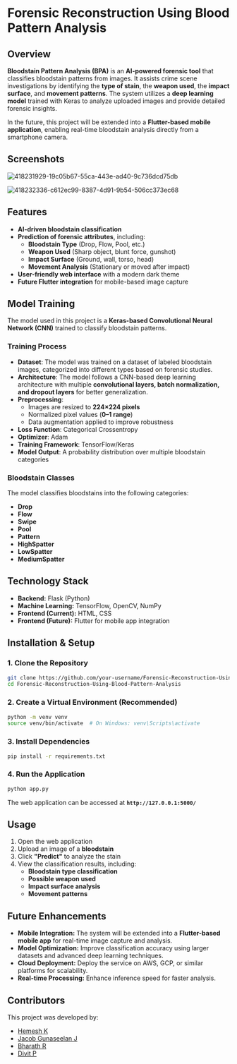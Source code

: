 
# **Forensic Reconstruction Using Blood Pattern Analysis**  

## **Overview**  
**Bloodstain Pattern Analysis (BPA)** is an **AI-powered forensic tool** that classifies bloodstain patterns from images. It assists crime scene investigations by identifying the **type of stain**, the **weapon used**, the **impact surface**, and **movement patterns**. The system utilizes a **deep learning model** trained with Keras to analyze uploaded images and provide detailed forensic insights.  

In the future, this project will be extended into a **Flutter-based mobile application**, enabling real-time bloodstain analysis directly from a smartphone camera.  

## **Screenshots**   
![418231929-19c05b67-55ca-443e-ad40-9c736dcd75db](https://github.com/user-attachments/assets/90f40a49-4723-463e-9e9a-c6b731e51bbc)

![418232336-c612ec99-8387-4d91-9b54-506cc373ec68](https://github.com/user-attachments/assets/5a38a97f-17d8-4ee4-ba00-96ff3facaefd)


## **Features**  
- **AI-driven bloodstain classification**  
- **Prediction of forensic attributes**, including:  
  - **Bloodstain Type** (Drop, Flow, Pool, etc.)  
  - **Weapon Used** (Sharp object, blunt force, gunshot)  
  - **Impact Surface** (Ground, wall, torso, head)  
  - **Movement Analysis** (Stationary or moved after impact)  
- **User-friendly web interface** with a modern dark theme  
- **Future Flutter integration** for mobile-based image capture  

## **Model Training**  
The model used in this project is a **Keras-based Convolutional Neural Network (CNN)** trained to classify bloodstain patterns.  

### **Training Process**  
- **Dataset**: The model was trained on a dataset of labeled bloodstain images, categorized into different types based on forensic studies.  
- **Architecture**: The model follows a CNN-based deep learning architecture with multiple **convolutional layers, batch normalization, and dropout layers** for better generalization.  
- **Preprocessing**:  
  - Images are resized to **224×224 pixels**  
  - Normalized pixel values (**0–1 range**)  
  - Data augmentation applied to improve robustness  
- **Loss Function**: Categorical Crossentropy  
- **Optimizer**: Adam  
- **Training Framework**: TensorFlow/Keras  
- **Model Output**: A probability distribution over multiple bloodstain categories  

### **Bloodstain Classes**  
The model classifies bloodstains into the following categories:  
- **Drop**  
- **Flow**  
- **Swipe**  
- **Pool**  
- **Pattern**  
- **HighSpatter**  
- **LowSpatter**  
- **MediumSpatter**  

## **Technology Stack**  
- **Backend:** Flask (Python)  
- **Machine Learning:** TensorFlow, OpenCV, NumPy  
- **Frontend (Current):** HTML, CSS  
- **Frontend (Future):** Flutter for mobile app integration  



## **Installation & Setup**  

### **1. Clone the Repository**  
```sh
git clone https://github.com/your-username/Forensic-Reconstruction-Using-Blood-Pattern-Analysis.git  
cd Forensic-Reconstruction-Using-Blood-Pattern-Analysis
```

### **2. Create a Virtual Environment (Recommended)**  
```sh
python -m venv venv  
source venv/bin/activate  # On Windows: venv\Scripts\activate
```

### **3. Install Dependencies**  
```sh
pip install -r requirements.txt  
```

### **4. Run the Application**  
```sh
python app.py  
```
The web application can be accessed at **`http://127.0.0.1:5000/`**  

## **Usage**  
1. Open the web application  
2. Upload an image of a **bloodstain**  
3. Click **"Predict"** to analyze the stain  
4. View the classification results, including:  
   - **Bloodstain type classification**  
   - **Possible weapon used**  
   - **Impact surface analysis**  
   - **Movement patterns**
     


## **Future Enhancements**  
- **Mobile Integration:** The system will be extended into a **Flutter-based mobile app** for real-time image capture and analysis.  
- **Model Optimization:** Improve classification accuracy using larger datasets and advanced deep learning techniques.  
- **Cloud Deployment:** Deploy the service on AWS, GCP, or similar platforms for scalability.  
- **Real-time Processing:** Enhance inference speed for faster analysis.  

## **Contributors**  
This project was developed by:  
- [Hemesh K](https://github.com/Hemeshk2004)  
- [Jacob Gunaseelan J](https://github.com/JacobGunaseelan)  
- [Bharath R](https://github.com/bharathramachandran04)  
- [Divit P](https://github.com/Divit9954)  
